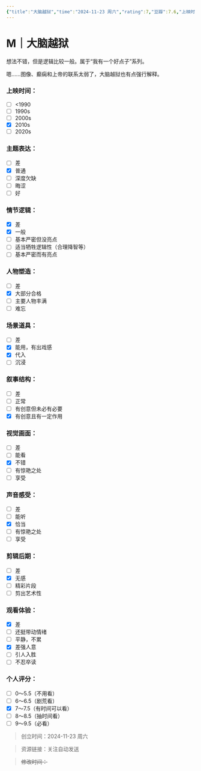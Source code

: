 ```yaml
---
{"title":"大脑越狱","time":"2024-11-23 周六","rating":7,"豆瓣":7.6,"上映时间":["2015"],"类型":["M","悬疑"],"导演":["约瑟夫·怀特 Joseph White"],"主演":["亚历山大·欧文 Alexander Owen","爱德华·富兰克林 Edward Franklin"],"国家/地区":["英国"],"片长/分钟":"20分钟","dg-publish":true,"permalink":"/300 评价/M电影/新近看过/大脑越狱/","dgPassFrontmatter":true,"created":"2024-11-23T20:09:25.329+08:00","updated":"2024-11-23T20:15:15.048+08:00"}
---
```


# M｜大脑越狱
想法不错，但是逻辑比较一般。属于“我有一个好点子”系列。

嗯……图像、癫痫和上帝的联系太弱了，大脑越狱也有点强行解释。
### 上映时间：
- [ ] <1990
- [ ] 1990s
- [ ] 2000s
- [x] 2010s
- [ ] 2020s
### 主题表达：
- [ ] 差
- [x] 普通
- [ ] 深度欠缺
- [ ] 晦涩
- [ ] 好
### 情节逻辑：
- [x] 差
- [x] 一般
- [ ] 基本严密但没亮点
- [ ] 适当牺牲逻辑性（合理降智等）
- [ ] 基本严密而有亮点
### 人物塑造：
- [ ] 差
- [x] 大部分合格
- [ ] 主要人物丰满
- [ ] 难忘
### 场景道具：
- [ ] 差
- [x] 能用，有出戏感
- [x] 代入
- [ ] 沉浸
### 叙事结构：
- [ ] 差
- [ ] 正常
- [ ] 有创意但未必有必要
- [x] 有创意且有一定作用
### 视觉画面：
- [ ] 差
- [ ] 能看
- [x] 不错
- [ ] 有惊艳之处
- [ ] 享受
### 声音感受：
- [ ] 差
- [ ] 能听
- [x] 恰当
- [ ] 有惊艳之处
- [ ] 享受
### 剪辑后期：
- [ ] 差
- [x] 无感
- [ ] 精彩片段
- [ ] 剪出艺术性
### 观看体验：
- [x] 差
- [ ] 还挺带动情绪
- [ ] 平静，不累
- [x] 差强人意
- [ ] 引人入胜
- [ ] 不忍卒读
### 个人评分：
- [ ] 0～5.5（不用看）
- [ ] 6～6.5（剧荒看）
- [x] 7～7.5（有时间可以看）
- [ ] 8～8.5（抽时间看）
- [ ] 9～9.5（必看）

>创立时间：2024-11-23 周六

>资源链接：关注自动发送

>~~修改时间：~~



